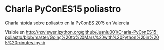 # Charla PyConES15 poliastro

Charla rápida sobre poliastro en la PyConES 2015 en Valencia

Visible en http://nbviewer.ipython.org/github/Juanlu001/Charla-PyConES15-poliastro/blob/master/Going%20to%20Mars%20with%20Python%20in%205%20minutes.ipynb
